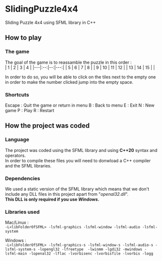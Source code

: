# SlidingPuzzle4x4
Sliding Puzzle 4x4 using SFML library in C++

## How to play

### The game
The goal of the game is to reassamble the puzzle in this order :<br>
| 1 | 2 | 3 | 4 |
|---|:--:|--:|---:|
| 5 |  6 | 7 | 8 |
| 9 | 10 | 11 | 12 |
| 13 |  14 | 15 |  |

In order to do so, you will be able to click on the tiles next to the empty one in order to make the number clicked jump into the empty space.

### Shortcuts

Escape : Quit the game or return in menu
B : Back to menu
E : Exit
N : New game
P : Play
R : Restart

## How the project was coded

### Language
The project was coded using the SFML library and using __C++20__ syntax and operators.<br>
In order to compile these files you will need to donwload a C++ compiler and the SFML libraries.

### Dependencies
We used a static version of the SFML library which means that we don't include any DLL files in this project apart from "*openal32.dll*".<br>
**This DLL is only required if you use _Windows_.**

### Libraries used

Mac/Linux :<br>
`-L<libFolderOfSFML> -lsfml-graphics -lsfml-window -lsfml-audio -lsfml-system`


Windows :<br>
`-L<libFolderOfSFML> -lsfml-graphics-s -lsfml-window-s -lsfml-audio-s -lsfml-system-s -lopengl32 -lfreetype  -lwinmm -lgdi32 -mwindows -lsfml-main -lopenal32 -lflac -lvorbisenc -lvorbisfile -lvorbis -logg`